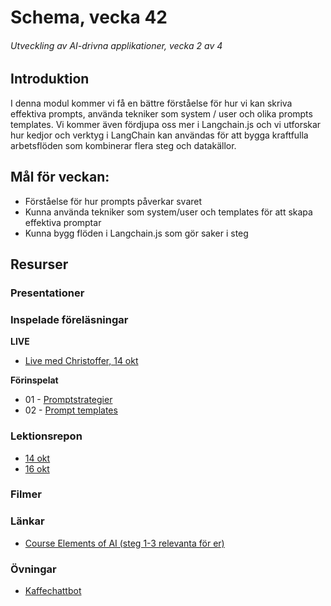 # Schema, vecka 42
###### Utveckling av AI-drivna applikationer, vecka 2 av 4

## Introduktion

I denna modul kommer vi få en bättre förståelse för hur vi kan skriva effektiva prompts, använda tekniker som system / user och olika prompts templates. Vi kommer även fördjupa oss mer i Langchain.js och vi utforskar hur kedjor och verktyg i LangChain kan användas för att bygga kraftfulla arbetsflöden som kombinerar flera steg och datakällor.


## Mål för veckan:

* Förståelse för hur prompts påverkar svaret
* Kunna använda tekniker som system/user och templates för att skapa effektiva promptar
* Kunna bygg flöden i Langchain.js som gör saker i steg


## Resurser

### Presentationer


### Inspelade föreläsningar

**LIVE**

* [Live med Christoffer, 14 okt](https://funet.sharepoint.com/:v:/s/FrontendutvecklareYH-Fe24Distans/EeRSE0L8B81DmtxfwmYm4M4BopbTzWDPGd3vzahGAgNH_g?e=7OEB8Y)

**Förinspelat**

* 01 - [Promptstrategier](https://vimeo.com/1126228028/033cdc0830?share=copy)
* 02 - [Prompt templates](https://vimeo.com/1126226713/7fb22b206d?share=copy)


### Lektionsrepon

* [14 okt]()
* [16 okt]()

### Filmer


### Länkar

* [Course Elements of AI (steg 1-3 relevanta för er)](https://course.elementsofai.com/)

### Övningar 

* [Kaffechattbot](https://gist.github.com/zocom-christoffer-wallenberg/e75e3da52dcecadd11a01444ec62eb3e)

